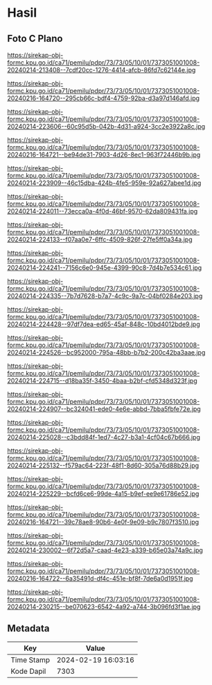 # Hasil

## Foto C Plano

https://sirekap-obj-formc.kpu.go.id/ca71/pemilu/pdpr/73/73/05/10/01/7373051001008-20240214-213408--7cdf20cc-1276-4414-afcb-86fd7c62144e.jpg

https://sirekap-obj-formc.kpu.go.id/ca71/pemilu/pdpr/73/73/05/10/01/7373051001008-20240216-164720--295cb66c-bdf4-4759-92ba-d3a97d146afd.jpg

https://sirekap-obj-formc.kpu.go.id/ca71/pemilu/pdpr/73/73/05/10/01/7373051001008-20240214-223606--60c95d5b-042b-4d31-a924-3cc2e3922a8c.jpg

https://sirekap-obj-formc.kpu.go.id/ca71/pemilu/pdpr/73/73/05/10/01/7373051001008-20240216-164721--be94de31-7903-4d26-8ec1-963f72446b9b.jpg

https://sirekap-obj-formc.kpu.go.id/ca71/pemilu/pdpr/73/73/05/10/01/7373051001008-20240214-223909--46c15dba-424b-4fe5-959e-92a627abee1d.jpg

https://sirekap-obj-formc.kpu.go.id/ca71/pemilu/pdpr/73/73/05/10/01/7373051001008-20240214-224011--73ecca0a-4f0d-46bf-9570-62da809431fa.jpg

https://sirekap-obj-formc.kpu.go.id/ca71/pemilu/pdpr/73/73/05/10/01/7373051001008-20240214-224133--f07aa0e7-6ffc-4509-826f-27fe5ff0a34a.jpg

https://sirekap-obj-formc.kpu.go.id/ca71/pemilu/pdpr/73/73/05/10/01/7373051001008-20240214-224241--7156c6e0-945e-4399-90c8-7d4b7e534c61.jpg

https://sirekap-obj-formc.kpu.go.id/ca71/pemilu/pdpr/73/73/05/10/01/7373051001008-20240214-224335--7b7d7628-b7a7-4c9c-9a7c-04bf0284e203.jpg

https://sirekap-obj-formc.kpu.go.id/ca71/pemilu/pdpr/73/73/05/10/01/7373051001008-20240214-224428--97df7dea-ed65-45af-848c-10bd4012bde9.jpg

https://sirekap-obj-formc.kpu.go.id/ca71/pemilu/pdpr/73/73/05/10/01/7373051001008-20240214-224526--bc952000-795a-48bb-b7b2-200c42ba3aae.jpg

https://sirekap-obj-formc.kpu.go.id/ca71/pemilu/pdpr/73/73/05/10/01/7373051001008-20240214-224715--d18ba35f-3450-4baa-b2bf-cfd5348d323f.jpg

https://sirekap-obj-formc.kpu.go.id/ca71/pemilu/pdpr/73/73/05/10/01/7373051001008-20240214-224907--bc324041-ede0-4e6e-abbd-7bba5fbfe72e.jpg

https://sirekap-obj-formc.kpu.go.id/ca71/pemilu/pdpr/73/73/05/10/01/7373051001008-20240214-225028--c3bdd84f-1ed7-4c27-b3a1-4cf04c67b666.jpg

https://sirekap-obj-formc.kpu.go.id/ca71/pemilu/pdpr/73/73/05/10/01/7373051001008-20240214-225132--f579ac64-223f-48f1-8d60-305a76d88b29.jpg

https://sirekap-obj-formc.kpu.go.id/ca71/pemilu/pdpr/73/73/05/10/01/7373051001008-20240214-225229--bcfd6ce6-99de-4a15-b9ef-ee9e61786e52.jpg

https://sirekap-obj-formc.kpu.go.id/ca71/pemilu/pdpr/73/73/05/10/01/7373051001008-20240216-164721--39c78ae8-90b6-4e0f-9e09-b9c7807f3510.jpg

https://sirekap-obj-formc.kpu.go.id/ca71/pemilu/pdpr/73/73/05/10/01/7373051001008-20240214-230002--6f72d5a7-caad-4e23-a339-b65e03a74a9c.jpg

https://sirekap-obj-formc.kpu.go.id/ca71/pemilu/pdpr/73/73/05/10/01/7373051001008-20240216-164722--6a35491d-df4c-451e-bf8f-7de6a0d1951f.jpg

https://sirekap-obj-formc.kpu.go.id/ca71/pemilu/pdpr/73/73/05/10/01/7373051001008-20240214-230215--be070623-6542-4a92-a744-3b096fd3f1ae.jpg


## Metadata

| Key        | Value               |
| ---------- | ------------------- |
| Time Stamp | 2024-02-19 16:03:16 |
| Kode Dapil | 7303                |



